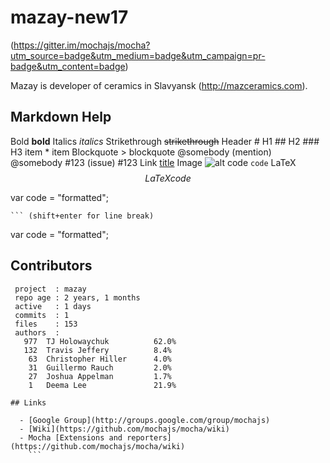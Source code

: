# mazay-new17

(https://gitter.im/mochajs/mocha?utm_source=badge&utm_medium=badge&utm_campaign=pr-badge&utm_content=badge)

Mazay is developer of ceramics in Slavyansk (http://mazceramics.com).


  
## Markdown Help

Bold 	**bold**
Italics 	*italics*
Strikethrough 	~~strikethrough~~
Header 	# H1 ## H2 ### H3
item
	* item
Blockquote 	> blockquote
@somebody (mention) 	@somebody
#123 (issue) 	#123
Link 	[title](http://)
Image 	![alt](http://)
code 	`code`
LaTeX 	$$LaTeX code$$

var code = "formatted";

	``` (shift+enter for line break)
var code = "formatted";

## Contributors

```
 project  : mazay
 repo age : 2 years, 1 months
 active   : 1 days
 commits  : 1
 files    : 153
 authors  :
   977	TJ Holowaychuk          62.0%
   132	Travis Jeffery          8.4%
    63	Christopher Hiller      4.0%
    31	Guillermo Rauch         2.0%
    27	Joshua Appelman         1.7%
    1   Deema Lee               21.9%

## Links

  - [Google Group](http://groups.google.com/group/mochajs)
  - [Wiki](https://github.com/mochajs/mocha/wiki)
  - Mocha [Extensions and reporters](https://github.com/mochajs/mocha/wiki)
	```   
